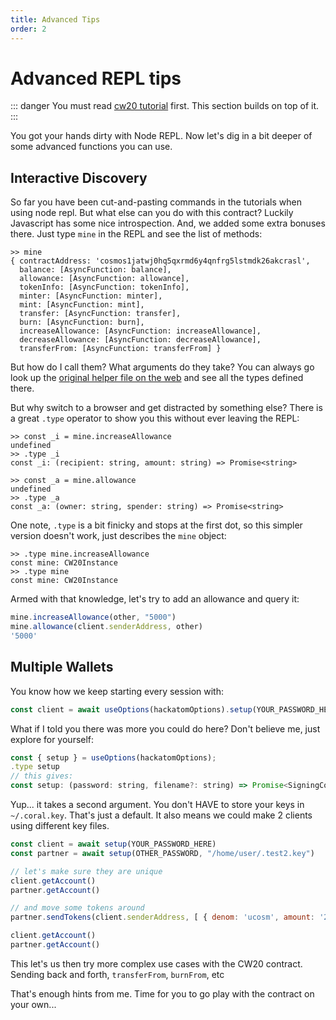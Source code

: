 ```yaml
---
title: Advanced Tips
order: 2
---
```


# Advanced REPL tips

::: danger
You must read [cw20 tutorial](/cw-plus/cw20/cw20) first. This section builds on
top of it.
:::

You got your hands dirty with Node REPL. Now let's dig in a bit deeper of some
advanced functions you can use.

## Interactive Discovery

So far you have been cut-and-pasting commands in the tutorials when using
node repl. But what else can you do with this contract? Luckily Javascript
has some nice introspection. And, we added some extra bonuses there. Just type
`mine` in the REPL and see the list of methods:

```
>> mine
{ contractAddress: 'cosmos1jatwj0hq5qxrmd6y4qnfrg5lstmdk26akcrasl',
  balance: [AsyncFunction: balance],
  allowance: [AsyncFunction: allowance],
  tokenInfo: [AsyncFunction: tokenInfo],
  minter: [AsyncFunction: minter],
  mint: [AsyncFunction: mint],
  transfer: [AsyncFunction: transfer],
  burn: [AsyncFunction: burn],
  increaseAllowance: [AsyncFunction: increaseAllowance],
  decreaseAllowance: [AsyncFunction: decreaseAllowance],
  transferFrom: [AsyncFunction: transferFrom] }
```

But how do I call them? What arguments do they take?
You can always go look up the
[original helper file on the web](https://github.com/CosmWasm/cosmwasm-plus/blob/master/contracts/cw20-base/helpers.ts#L151-L167)
and see all the types defined there.

But why switch to a browser and get distracted by something else?
There is a great `.type` operator to show you this without ever leaving the REPL:

```
>> const _i = mine.increaseAllowance
undefined
>> .type _i
const _i: (recipient: string, amount: string) => Promise<string>

>> const _a = mine.allowance
undefined
>> .type _a
const _a: (owner: string, spender: string) => Promise<string>
```

One note, `.type` is a bit finicky and stops at the first dot, so this simpler version
doesn't work, just describes the `mine` object:

```
>> .type mine.increaseAllowance
const mine: CW20Instance
>> .type mine
const mine: CW20Instance
```

Armed with that knowledge, let's try to add an allowance and query it:

```js
mine.increaseAllowance(other, "5000")
mine.allowance(client.senderAddress, other)
'5000'
```

## Multiple Wallets

You know how we keep starting every session with:

```js
const client = await useOptions(hackatomOptions).setup(YOUR_PASSWORD_HERE);
```

What if I told you there was more you could do here? Don't believe me, just explore
for yourself:

```js
const { setup } = useOptions(hackatomOptions);
.type setup
// this gives:
const setup: (password: string, filename?: string) => Promise<SigningCosmWasmClient>
```

Yup... it takes a second argument. You don't HAVE to store your keys in `~/.coral.key`. That's just
a default. It also means we could make 2 clients using different key files.

```js
const client = await setup(YOUR_PASSWORD_HERE)
const partner = await setup(OTHER_PASSWORD, "/home/user/.test2.key")

// let's make sure they are unique
client.getAccount()
partner.getAccount()

// and move some tokens around
partner.sendTokens(client.senderAddress, [ { denom: 'ucosm', amount: '200000' }])

client.getAccount()
partner.getAccount()
```

This let's us then try more complex use cases with the CW20 contract.
Sending back and forth, `transferFrom`, `burnFrom`, etc

That's enough hints from me.
Time for you to go play with the contract on your own...
